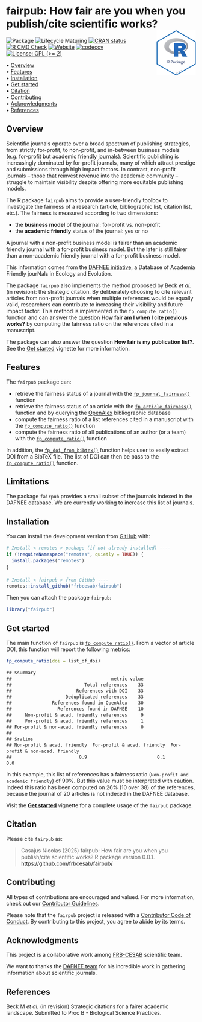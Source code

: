 
<!-- README.md is generated from README.Rmd. Please edit that file -->

# fairpub: How fair are you when you publish/cite scientific works? <img src="man/figures/package-sticker.png" align="right" style="float:right; height:120px;"/>

<!-- badges: start -->

![Package](https://img.shields.io/static/v1?message=Package&logo=r&labelColor=5c5c5c&color=yellowgreen&logoColor=white&label=%20)
![Lifecycle
Maturing](https://img.shields.io/badge/Lifecycle-Maturing-007EC6)
[![CRAN
status](https://www.r-pkg.org/badges/version/fairpub)](https://CRAN.R-project.org/package=fairpub)
[![R CMD
Check](https://github.com/frbcesab/fairpub/actions/workflows/R-CMD-check.yaml/badge.svg)](https://github.com/frbcesab/fairpub/actions/workflows/R-CMD-check.yaml)
[![Website](https://github.com/frbcesab/fairpub/actions/workflows/pkgdown.yaml/badge.svg)](https://github.com/frbcesab/fairpub/actions/workflows/pkgdown.yaml)
[![codecov](https://codecov.io/gh/frbcesab/fairpub/branch/main/graph/badge.svg)](https://app.codecov.io/gh/frbcesab/fairpub)
[![License: GPL (\>=
2)](https://img.shields.io/badge/License-GPL%20%28%3E%3D%202%29-blue.svg)](https://choosealicense.com/licenses/gpl-2.0/)
<!-- badges: end -->

<p align="left">
• <a href="#overview">Overview</a><br> •
<a href="#features">Features</a><br> •
<a href="#installation">Installation</a><br> •
<a href="#get-started">Get started</a><br> •
<a href="#citation">Citation</a><br> •
<a href="#contributing">Contributing</a><br> •
<a href="#acknowledgments">Acknowledgments</a><br> •
<a href="#references">References</a>
</p>

## Overview

Scientific journals operate over a broad spectrum of publishing
strategies, from strictly for-profit, to non-profit, and in-between
business models (e.g. for-profit but academic friendly journals).
Scientific publishing is increasingly dominated by for-profit journals,
many of which attract prestige and submissions through high impact
factors. In contrast, non-profit journals – those that reinvest revenue
into the academic community – struggle to maintain visibility despite
offering more equitable publishing models.

The R package `fairpub` aims to provide a user-friendly toolbox to
investigate the fairness of a research (article, bibliographic list,
citation list, etc.). The fairness is measured according to two
dimensions:

- the **business model** of the journal: for-profit vs. non-profit
- the **academic friendly** status of the journal: yes or no

A journal with a non-profit business model is fairer than an academic
friendly journal with a for-profit business model. But the later is
still fairer than a non-academic friendly journal with a for-profit
business model.

This information comes from the [DAFNEE
initiative](https://dafnee.isem-evolution.fr/), a Database of Academia
Friendly jourNals in Ecology and Evolution.

The package `fairpub` also implements the method proposed by Beck *et
al.* (in revision): the strategic citation. By deliberately choosing to
cite relevant articles from non-profit journals when multiple references
would be equally valid, researchers can contribute to increasing their
visibility and future impact factor. This method is implemented in the
`fp_compute_ratio()` function and can answer the question **How fair am
I when I cite previous works?** by computing the fairness ratio on the
references cited in a manuscript.

The package can also answer the question **How fair is my publication
list?**. See the [Get
started](https://frbcesab.github.io/fairpub/articles/fairpub.html)
vignette for more information.

## Features

The `fairpub` package can:

- retrieve the fairness status of a journal with the
  [`fp_journal_fairness()`](https://frbcesab.github.io/fairpub/reference/fp_journal_fairness.html)
  function
- retrieve the fairness status of an article with the
  [`fp_article_fairness()`](https://frbcesab.github.io/fairpub/reference/fp_article_fairness.html)
  function and by querying the [OpenAlex](https://openalex.org)
  bibliographic database
- compute the fairness ratio of a list references cited in a manuscript
  with the
  [`fp_compute_ratio()`](https://frbcesab.github.io/fairpub/reference/fp_compute_ratio.html)
  function
- compute the fairness ratio of all publications of an author (or a
  team) with the
  [`fp_compute_ratio()`](https://frbcesab.github.io/fairpub/reference/fp_compute_ratio.html)
  function

In addition, the
[`fp_doi_from_bibtex()`](https://frbcesab.github.io/fairpub/reference/fp_doi_from_bibtex.html)
function helps user to easily extract DOI from a BibTeX file. The list
of DOI can then be pass to the
[`fp_compute_ratio()`](https://frbcesab.github.io/fairpub/reference/fp_compute_ratio.html)
function.

## Limitations

The package `fairpub` provides a small subset of the journals indexed in
the DAFNEE database. We are currently working to increase this list of
journals.

## Installation

You can install the development version from
[GitHub](https://github.com/) with:

``` r
# Install < remotes > package (if not already installed) ----
if (!requireNamespace("remotes", quietly = TRUE)) {
  install.packages("remotes")
}

# Install < fairpub > from GitHub ----
remotes::install_github("frbcesab/fairpub")
```

Then you can attach the package `fairpub`:

``` r
library("fairpub")
```

## Get started

The main function of `fairpub` is
[`fp_compute_ratio()`](https://frbcesab.github.io/fairpub/reference/fp_compute_ratio.html).
From a vector of article DOI, this function will report the following
metrics:

``` r
fp_compute_ratio(doi = list_of_doi)
```

    ## $summary
    ##                                     metric value
    ##                           Total references    33
    ##                        References with DOI    33
    ##                    Deduplicated references    33
    ##               References found in OpenAlex    30
    ##                 References found in DAFNEE    10
    ##     Non-profit & acad. friendly references     9
    ##     For-profit & acad. friendly references     1
    ## For-profit & non-acad. friendly references     0
    ## 
    ## $ratios
    ## Non-profit & acad. friendly  For-profit & acad. friendly  For-profit & non-acad. friendly 
    ##                         0.9                          0.1                              0.0 

In this example, this list of references has a fairness ratio
(`Non-profit and academic friendly`) of 90%. But this value must be
interpreted with caution. Indeed this ratio has been computed on 26% (10
over 38) of the references, because the journal of 20 articles is not
indexed in the DAFNEE database.

Visit the [**Get
started**](https://frbcesab.github.io/fairpub/articles/fairpub.html)
vignette for a complete usage of the `fairpub` package.

## Citation

Please cite `fairpub` as:

> Casajus Nicolas (2025) fairpub: How fair are you when you publish/cite
> scientific works? R package version 0.0.1.
> <https://github.com/frbcesab/fairpub/>

## Contributing

All types of contributions are encouraged and valued. For more
information, check out our [Contributor
Guidelines](https://github.com/frbcesab/fairpub/blob/main/CONTRIBUTING.md).

Please note that the `fairpub` project is released with a [Contributor
Code of
Conduct](https://contributor-covenant.org/version/2/1/CODE_OF_CONDUCT.html).
By contributing to this project, you agree to abide by its terms.

## Acknowledgments

This project is a collaborative work among
[FRB-CESAB](https://www.fondationbiodiversite.fr/en/about-the-foundation/le-cesab/)
scientific team.

We want to thanks the [DAFNEE team](https://dafnee.isem-evolution.fr/)
for his incredible work in gathering information about scientific
journals.

## References

Beck M *et al.* (in revision) Strategic citations for a fairer academic
landscape. Submitted to Proc B - Biological Science Practices.
